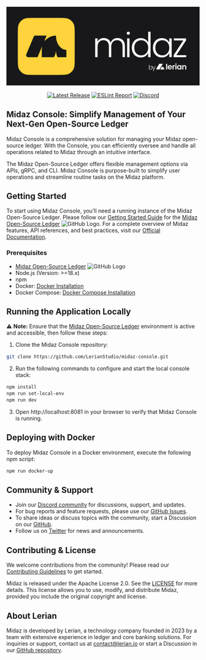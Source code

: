 ![banner](public/images/midaz-banner.png)

<div align="center">

[![Latest Release](https://img.shields.io/github/v/release/LerianStudio/midaz?include_prereleases)](https://github.com/LerianStudio/midaz-console/releases)
[![ESLint Report](https://img.shields.io/badge/eslint%20report-%E2%9C%85-brightgreen?logo=eslint)](https://github.com/LerianStudio/midaz-console/blob/ESLintReport)
[![Discord](https://img.shields.io/badge/Discord-Lerian%20Studio-%237289da.svg?logo=discord)](https://discord.gg/DnhqKwkGv3)

</div>

## Midaz Console: Simplify Management of Your Next-Gen Open-Source Ledger

Midaz Console is a comprehensive solution for managing your Midaz open-source ledger. With the Console, you can efficiently oversee and handle all operations related to Midaz through an intuitive interface.

The Midaz Open-Source Ledger offers flexible management options via APIs, gRPC, and CLI. Midaz Console is purpose-built to simplify user operations and streamline routine tasks on the Midaz platform.

## Getting Started

To start using Midaz Console, you’ll need a running instance of the Midaz Open-Source Ledger. Please follow our [Getting Started Guide](https://docs.lerian.studio/docs/getting-started) for the [Midaz Open-Source Ledger](https://github.com/LerianStudio/midaz) <img src="https://github.com/favicon.ico" width="20" height="20" alt="GitHub Logo">. For a complete overview of Midaz features, API references, and best practices, visit our [Official Documentation](https://docs.lerian.studio/).

### Prerequisites

- [Midaz Open-Source Ledger](https://github.com/LerianStudio/midaz) <img src="https://github.com/favicon.ico" width="20" height="20" alt="GitHub Logo">
- Node.js (Version: >=18.x)
- npm
- Docker: [Docker Installation](https://docs.docker.com/get-docker/)
- Docker Compose: [Docker Compose Installation](https://docs.docker.com/compose/install/)

## Running the Application Locally

:warning: **Note:** Ensure that the [Midaz Open-Source Ledger](https://github.com/LerianStudio/midaz) environment is active and accessible, then follow these steps:

1. Clone the Midaz Console repository:

```bash
git clone https://github.com/LerianStudio/midaz-console.git
```

2. Run the following commands to configure and start the local console stack:

```bash
npm install
npm run set-local-env
npm run dev
```

3. Open http://localhost:8081 in your browser to verify that Midaz Console is running.

## Deploying with Docker

To deploy Midaz Console in a Docker environment, execute the following npm script:

```bash
npm run docker-up
```

## Community & Support

- Join our [Discord community](https://discord.gg/DnhqKwkGv3) for discussions, support, and updates.
- For bug reports and feature requests, please use our [GitHub Issues](https://github.com/LerianStudio/midaz-console/issues).
- To share ideas or discuss topics with the community, start a Discussion on our [GitHub](https://github.com/LerianStudio/midaz-console/discussions).
- Follow us on [Twitter](https://twitter.com/LerianStudio) for news and announcements.

## Contributing & License

We welcome contributions from the community! Please read our [Contributing Guidelines](CONTRIBUTING.md) to get started.

Midaz is released under the Apache License 2.0. See the [LICENSE](LICENSE.md) for more details. This license allows you to use, modify, and distribute Midaz, provided you include the original copyright and license.

## About Lerian

Midaz is developed by Lerian, a technology company founded in 2023 by a team with extensive experience in ledger and core banking solutions. For inquiries or support, contact us at [contact@lerian.io](mailto:contact@lerian.io) or start a Discussion in our [GitHub repository](https://github.com/LerianStudio/midaz-console/discussions).

